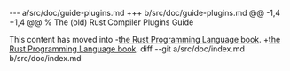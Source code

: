 --- a/src/doc/guide-plugins.md
+++ b/src/doc/guide-plugins.md
@@ -1,4 +1,4 @@
 % The (old) Rust Compiler Plugins Guide
 
 This content has moved into
-[the Rust Programming Language book](book/plugins.html).
+[the Rust Programming Language book](book/compiler-plugins.html).
diff --git a/src/doc/index.md b/src/doc/index.md
